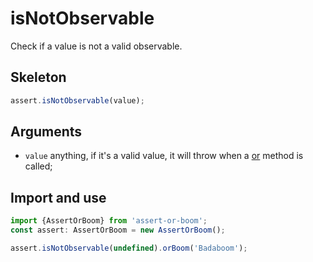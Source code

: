 # isNotObservable

Check if a value is not a valid observable.

## Skeleton

```ts
assert.isNotObservable(value);
```

## Arguments

- `value` anything, if it's a valid value, it will throw when a [or](../or.md) method is called;

## Import and use

```ts
import {AssertOrBoom} from 'assert-or-boom';
const assert: AssertOrBoom = new AssertOrBoom();

assert.isNotObservable(undefined).orBoom('Badaboom');
```
